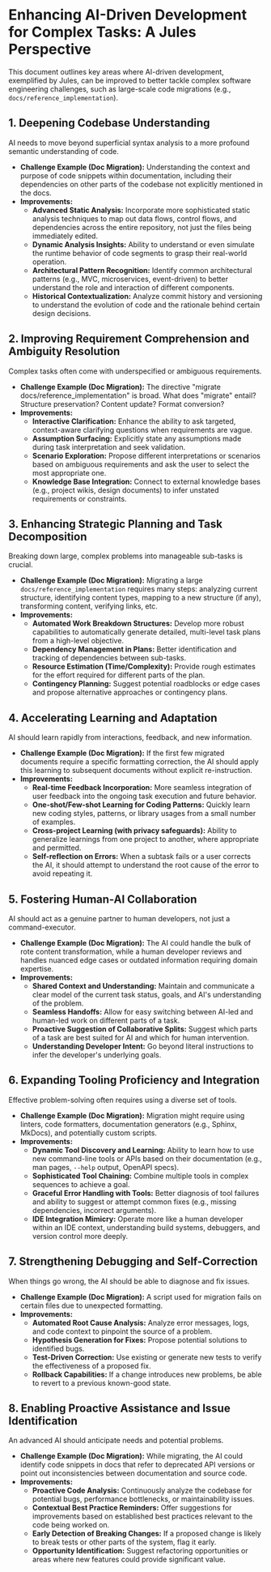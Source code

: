 # Enhancing AI-Driven Development for Complex Tasks: A Jules Perspective

This document outlines key areas where AI-driven development, exemplified by Jules, can be improved to better tackle complex software engineering challenges, such as large-scale code migrations (e.g., `docs/reference_implementation`).

## 1. Deepening Codebase Understanding
AI needs to move beyond superficial syntax analysis to a more profound semantic understanding of code.
*   **Challenge Example (Doc Migration):** Understanding the context and purpose of code snippets within documentation, including their dependencies on other parts of the codebase not explicitly mentioned in the docs.
*   **Improvements:**
    *   **Advanced Static Analysis:** Incorporate more sophisticated static analysis techniques to map out data flows, control flows, and dependencies across the entire repository, not just the files being immediately edited.
    *   **Dynamic Analysis Insights:** Ability to understand or even simulate the runtime behavior of code segments to grasp their real-world operation.
    *   **Architectural Pattern Recognition:** Identify common architectural patterns (e.g., MVC, microservices, event-driven) to better understand the role and interaction of different components.
    *   **Historical Contextualization:** Analyze commit history and versioning to understand the evolution of code and the rationale behind certain design decisions.

## 2. Improving Requirement Comprehension and Ambiguity Resolution
Complex tasks often come with underspecified or ambiguous requirements.
*   **Challenge Example (Doc Migration):** The directive "migrate docs/reference_implementation" is broad. What does "migrate" entail? Structure preservation? Content update? Format conversion?
*   **Improvements:**
    *   **Interactive Clarification:** Enhance the ability to ask targeted, context-aware clarifying questions when requirements are vague.
    *   **Assumption Surfacing:** Explicitly state any assumptions made during task interpretation and seek validation.
    *   **Scenario Exploration:** Propose different interpretations or scenarios based on ambiguous requirements and ask the user to select the most appropriate one.
    *   **Knowledge Base Integration:** Connect to external knowledge bases (e.g., project wikis, design documents) to infer unstated requirements or constraints.

## 3. Enhancing Strategic Planning and Task Decomposition
Breaking down large, complex problems into manageable sub-tasks is crucial.
*   **Challenge Example (Doc Migration):** Migrating a large `docs/reference_implementation` requires many steps: analyzing current structure, identifying content types, mapping to a new structure (if any), transforming content, verifying links, etc.
*   **Improvements:**
    *   **Automated Work Breakdown Structures:** Develop more robust capabilities to automatically generate detailed, multi-level task plans from a high-level objective.
    *   **Dependency Management in Plans:** Better identification and tracking of dependencies between sub-tasks.
    *   **Resource Estimation (Time/Complexity):** Provide rough estimates for the effort required for different parts of the plan.
    *   **Contingency Planning:** Suggest potential roadblocks or edge cases and propose alternative approaches or contingency plans.

## 4. Accelerating Learning and Adaptation
AI should learn rapidly from interactions, feedback, and new information.
*   **Challenge Example (Doc Migration):** If the first few migrated documents require a specific formatting correction, the AI should apply this learning to subsequent documents without explicit re-instruction.
*   **Improvements:**
    *   **Real-time Feedback Incorporation:** More seamless integration of user feedback into the ongoing task execution and future behavior.
    *   **One-shot/Few-shot Learning for Coding Patterns:** Quickly learn new coding styles, patterns, or library usages from a small number of examples.
    *   **Cross-project Learning (with privacy safeguards):** Ability to generalize learnings from one project to another, where appropriate and permitted.
    *   **Self-reflection on Errors:** When a subtask fails or a user corrects the AI, it should attempt to understand the root cause of the error to avoid repeating it.

## 5. Fostering Human-AI Collaboration
AI should act as a genuine partner to human developers, not just a command-executor.
*   **Challenge Example (Doc Migration):** The AI could handle the bulk of rote content transformation, while a human developer reviews and handles nuanced edge cases or outdated information requiring domain expertise.
*   **Improvements:**
    *   **Shared Context and Understanding:** Maintain and communicate a clear model of the current task status, goals, and AI's understanding of the problem.
    *   **Seamless Handoffs:** Allow for easy switching between AI-led and human-led work on different parts of a task.
    *   **Proactive Suggestion of Collaborative Splits:** Suggest which parts of a task are best suited for AI and which for human intervention.
    *   **Understanding Developer Intent:** Go beyond literal instructions to infer the developer's underlying goals.

## 6. Expanding Tooling Proficiency and Integration
Effective problem-solving often requires using a diverse set of tools.
*   **Challenge Example (Doc Migration):** Migration might require using linters, code formatters, documentation generators (e.g., Sphinx, MkDocs), and potentially custom scripts.
*   **Improvements:**
    *   **Dynamic Tool Discovery and Learning:** Ability to learn how to use new command-line tools or APIs based on their documentation (e.g., man pages, `--help` output, OpenAPI specs).
    *   **Sophisticated Tool Chaining:** Combine multiple tools in complex sequences to achieve a goal.
    *   **Graceful Error Handling with Tools:** Better diagnosis of tool failures and ability to suggest or attempt common fixes (e.g., missing dependencies, incorrect arguments).
    *   **IDE Integration Mimicry:** Operate more like a human developer within an IDE context, understanding build systems, debuggers, and version control more deeply.

## 7. Strengthening Debugging and Self-Correction
When things go wrong, the AI should be able to diagnose and fix issues.
*   **Challenge Example (Doc Migration):** A script used for migration fails on certain files due to unexpected formatting.
*   **Improvements:**
    *   **Automated Root Cause Analysis:** Analyze error messages, logs, and code context to pinpoint the source of a problem.
    *   **Hypothesis Generation for Fixes:** Propose potential solutions to identified bugs.
    *   **Test-Driven Correction:** Use existing or generate new tests to verify the effectiveness of a proposed fix.
    *   **Rollback Capabilities:** If a change introduces new problems, be able to revert to a previous known-good state.

## 8. Enabling Proactive Assistance and Issue Identification
An advanced AI should anticipate needs and potential problems.
*   **Challenge Example (Doc Migration):** While migrating, the AI could identify code snippets in docs that refer to deprecated API versions or point out inconsistencies between documentation and source code.
*   **Improvements:**
    *   **Proactive Code Analysis:** Continuously analyze the codebase for potential bugs, performance bottlenecks, or maintainability issues.
    *   **Contextual Best Practice Reminders:** Offer suggestions for improvements based on established best practices relevant to the code being worked on.
    *   **Early Detection of Breaking Changes:** If a proposed change is likely to break tests or other parts of the system, flag it early.
    *   **Opportunity Identification:** Suggest refactoring opportunities or areas where new features could provide significant value.

